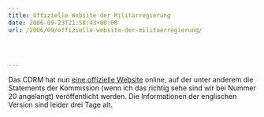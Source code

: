 ```yaml
---
title: Offizielle Website der Militärregierung
date: 2006-09-23T21:58:43+00:00
url: /2006/09/offizielle-website-der-militaerregierung/




---
```

Das <span class="caps">CDRM</span> hat nun [eine offizielle Website][1] online, auf der unter anderem die Statements der Kommission (wenn ich das richtig sehe sind wir bei Nummer 20 angelangt) veröffentlicht werden. Die Informationen der englischen Version sind leider drei Tage alt.

 [1]: http://www.vrcu.com/index_en.asp
